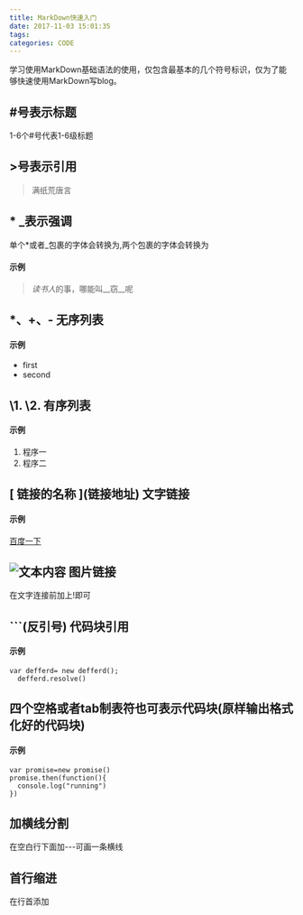 ```yaml
---
title: MarkDown快速入门
date: 2017-11-03 15:01:35
tags: 
categories: CODE
---
```

学习使用MarkDown基础语法的使用，仅包含最基本的几个符号标识，仅为了能够快速使用MarkDown写blog。

## #号表示标题
1-6个#号代表1-6级标题
## >号表示引用
> 满纸荒唐言

## * _表示强调
单个*或者_包裹的字体会转换为<em></em>,两个包裹的字体会转换为<strong></strong>
#### 示例
>*读书人*的事，哪能叫__窃__呢

## *、+、- 无序列表
#### 示例
+ first
+ second


## \1. \2. 有序列表
#### 示例
1. 程序一
2. 程序二

## \[ 链接的名称 \](链接地址) 文字链接
  #### 示例
  [百度一下](https://baidu.com)

## ![文本内容](链接地址) 图片链接
在文字连接前加上!即可

## \`\`\`(反引号) 代码块引用
  #### 示例
```
var defferd= new defferd();
  defferd.resolve()
```
## 四个空格或者tab制表符也可表示代码块(原样输出格式化好的代码块)
#### 示例

    var promise=new promise() 
    promise.then(function(){
      console.log("running")
    })
## 加横线分割
在空白行下面加---可画一条横线

## 首行缩进
在行首添加&emsp;&emsp;